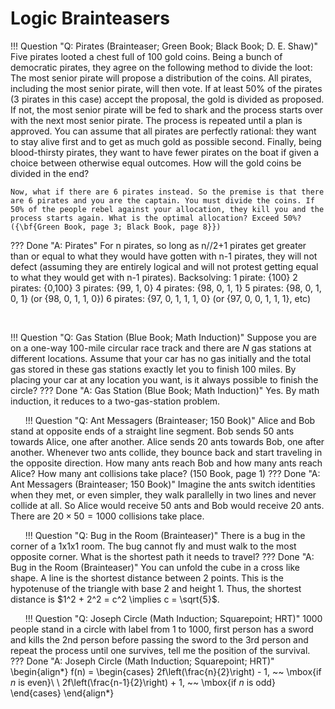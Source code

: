 # Logic Brainteasers

!!! Question "Q: Pirates (Brainteaser; Green Book; Black Book; D. E. Shaw)"
	Five pirates looted a chest full of 100 gold coins. Being a bunch of democratic pirates, they agree on the following method to divide the loot: The most senior pirate will propose a distribution of the coins. All pirates, including the most senior pirate, will then vote. If at least 50% of the pirates (3 pirates in this case) accept the proposal, the gold is divided as proposed. If not, the most senior pirate will be fed to shark and the process starts over with the next most senior pirate. The process is repeated until a plan is approved. You can assume that all pirates are perfectly rational: they want to stay alive first and to get as much gold as possible second. Finally, being blood-thirsty pirates, they want to have fewer pirates on the boat if given a choice between otherwise equal outcomes. How will the gold coins be divided in the end?
	
	Now, what if there are 6 pirates instead. So the premise is that there are 6 pirates and you are the captain. You must divide the coins. If 50% of the people rebel against your allocation, they kill you and the process starts again. What is the optimal allocation? Exceed 50%?
	({\bf{Green Book, page 3; Black Book, page 8}})
??? Done "A: Pirates" 
	For n pirates, so long as n//2+1 pirates get greater than or equal to what they would have gotten with n-1 pirates, they will not defect (assuming they are entirely logical and will not protest getting equal to what they would get with n-1 pirates).
	Backsolving:
	1 pirate: {100}
	2 pirates: {0,100}
	3 pirates: {99, 1, 0}
	4 pirates: {98, 0, 1, 1}
	5 pirates: {98, 0, 1, 0, 1} (or {98, 0, 1, 1, 0})
	6 pirates: {97, 0, 1, 1, 1, 0} (or {97, 0, 0, 1, 1, 1}, etc)

&nbsp;&nbsp;&nbsp;&nbsp;&nbsp;

!!! Question "Q: Gas Station (Blue Book; Math Induction)"
Suppose you are on a one-way 100-mile circular race track and there are $N$ gas stations at different locations. Assume that your car has no gas initially and the total gas stored in these gas stations exactly let you to finish 100 miles. By placing your car at any location you want, is it always possible to finish the circle?
??? Done "A: Gas Station (Blue Book; Math Induction)" 
	Yes. By math induction, it reduces to a two-gas-station problem.

&nbsp;&nbsp;&nbsp;&nbsp;&nbsp;
!!! Question "Q: Ant Messagers (Brainteaser; 150 Book)"
Alice and Bob stand at opposite ends of a straight line segment. Bob sends 50 ants towards Alice, one after another. Alice sends 20 ants towards Bob, one after another. Whenever two ants collide, they bounce back and start traveling in the opposite direction. How many ants reach Bob and how many ants reach Alice? How many ant collisions take place?	(150 Book, page 1)
??? Done "A: Ant Messagers (Brainteaser; 150 Book)" 
	Imagine the ants switch identities when they met, or even simpler, they walk parallelly in two lines and never collide at all. So Alice would receive 50 ants and Bob would receive 20 ants. There are $20 \times 50 = 1000$ collisions take place.

&nbsp;&nbsp;&nbsp;&nbsp;&nbsp;
!!! Question "Q: Bug in the Room (Brainteaser)"
There is a bug in the corner of a 1x1x1 room. The bug cannot fly and must walk to the most opposite corner. What is the shortest path it needs to travel?
??? Done "A: Bug in the Room (Brainteaser)" 
	You can unfold the cube in a cross like shape. A line is the shortest distance between 2 points. This is the hypotenuse of the triangle with base 2 and height 1. Thus, the shortest distance is $1^2 + 2^2 = c^2 \implies c = \sqrt{5}$.

&nbsp;&nbsp;&nbsp;&nbsp;&nbsp;
!!! Question "Q: Joseph Circle (Math Induction; Squarepoint; HRT)"
1000 people stand in a circle with label from 1 to 1000, first person has a sword and kills the 2nd person before passing the sword to the 3rd person and repeat the process until one survives, tell me the position of the survival.
??? Done "A: Joseph Circle (Math Induction; Squarepoint; HRT)" 
	\begin{align*}
		f(n) = 
		\begin{cases}
		2f\left(\frac{n}{2}\right) - 1, ~~ \mbox{if $n$ is even}\\
		\\
		2f\left(\frac{n-1}{2}\right) + 1, ~~ \mbox{if $n$ is odd}
		\end{cases}
	\end{align*}